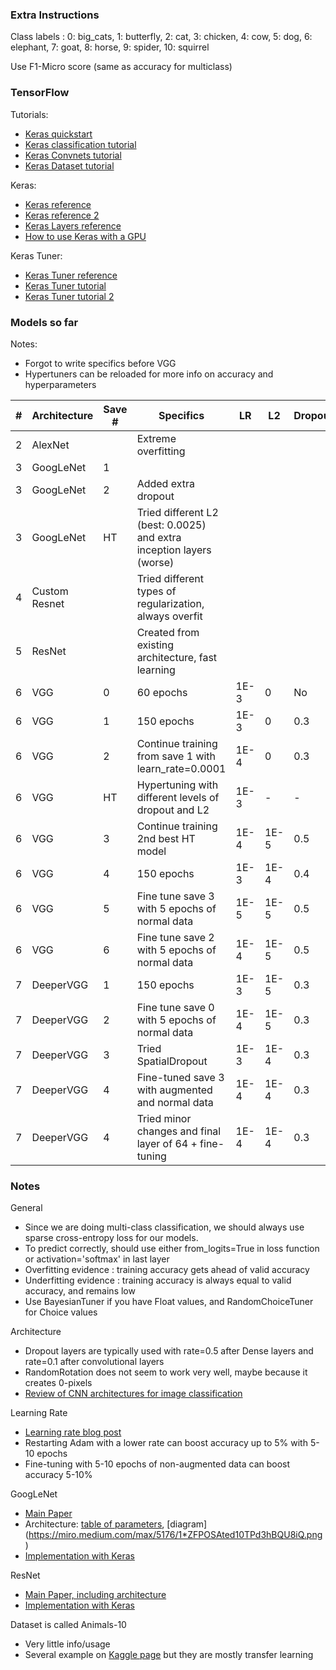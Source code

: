 ### Extra Instructions

Class labels : 
0: big_cats, 
1: butterfly, 
2: cat, 
3: chicken,
4: cow, 
5: dog, 
6: elephant, 
7: goat, 
8: horse, 
9: spider, 
10: squirrel

Use F1-Micro score (same as accuracy for multiclass)

### TensorFlow

Tutorials:
- [Keras quickstart](https://www.tensorflow.org/tutorials/quickstart/beginner)
- [Keras classification tutorial](https://www.tensorflow.org/tutorials/keras/classification)
- [Keras Convnets tutorial](https://www.tensorflow.org/tutorials/images/cnn)
- [Keras Dataset tutorial](https://www.tensorflow.org/guide/data#batching_dataset_elements)

Keras:
- [Keras reference](https://keras.io/api/)
- [Keras reference 2](https://www.tensorflow.org/api_docs/python/tf/keras)
- [Keras Layers reference](https://keras.io/api/layers/)
- [How to use Keras with a GPU](https://www.tensorflow.org/guide/gpu)

Keras Tuner:
- [Keras Tuner reference](https://keras.io/api/keras_tuner/)
- [Keras Tuner tutorial](https://www.tensorflow.org/tutorials/keras/keras_tuner)
- [Keras Tuner tutorial 2](https://neptune.ai/blog/keras-tuner-tuning-hyperparameters-deep-learning-model)

### Models so far

Notes:
- Forgot to write specifics before VGG
- Hypertuners can be reloaded for more info on accuracy and hyperparameters

| # | Architecture  | Save # | Specifics                                                            | LR   | L2   | Dropout | Augmented | Best accuracy | Submitted |
|---|---------------|--------|----------------------------------------------------------------------|------|------|---------|-----------|---------------|-----------|
| 2 | AlexNet       |        | Extreme overfitting                                                  |      |      |         | No        | ~0.4          | No        |
| 3 | GoogLeNet     | 1      |                                                                      |      |      |         | No        | 0.66          | Yes       |
| 3 | GoogLeNet     | 2      | Added extra dropout                                                  |      |      |         | No        | 0.66          | Yes       |
| 3 | GoogLeNet     | HT     | Tried different L2 (best: 0.0025) and extra inception layers (worse) |      |      |         | No        | 0.59          | No        |
| 4 | Custom Resnet |        | Tried different types of regularization, always overfit              |      |      |         | Yes       | ~0.5          | No        |
| 5 | ResNet        |        | Created from existing architecture, fast learning                    |      |      |         | No        | ~0.5          | No        |
| 6 | VGG           | 0      | 60 epochs                                                            | 1E-3 | 0    | No      | Yes       | 0.5           | No        |
| 6 | VGG           | 1      | 150 epochs                                                           | 1E-3 | 0    | 0.3     | Yes       | 0.65          | No        |
| 6 | VGG           | 2      | Continue training from save 1 with learn_rate=0.0001                 | 1E-4 | 0    | 0.3     | Yes       | 0.69          | Yes       |
| 6 | VGG           | HT     | Hypertuning with different levels of dropout and L2                  | 1E-3 | -    | -       | Yes       | 0.65          | No        |
| 6 | VGG           | 3      | Continue training 2nd best HT model                                  | 1E-4 | 1E-5 | 0.5     | Yes       | 0.73          | No        |
| 6 | VGG           | 4      | 150 epochs                                                           | 1E-3 | 1E-4 | 0.4     | Yes       | 0.68          | No        |
| 6 | VGG           | 5      | Fine tune save 3 with 5 epochs of normal data                        | 1E-5 | 1E-5 | 0.5     | No        | 0.76          | No        |
| 6 | VGG           | 6      | Fine tune save 2 with 5 epochs of normal data                        | 1E-4 | 1E-5 | 0.5     | No        | 0.80          | No        |
| 7 | DeeperVGG     | 1      | 150 epochs                                                           | 1E-3 | 1E-5 | 0.3     | Yes       | 0.67          | No        |
| 7 | DeeperVGG     | 2      | Fine tune save 0 with 5 epochs of normal data                        | 1E-4 | 1E-5 | 0.3     | No        | 0.77          | Yes       |
| 7 | DeeperVGG     | 3      | Tried SpatialDropout                                                 | 1E-3 | 1E-4 | 0.3     | Yes       | 0.65          | No        |
| 7 | DeeperVGG     | 4      | Fine-tuned save 3 with augmented and normal data                     | 1E-4 | 1E-4 | 0.3     | Yes       | 0.79          | No        |
| 7 | DeeperVGG     | 4      | Tried minor changes and final layer of 64 + fine-tuning              | 1E-4 | 1E-4 | 0.3     | Yes       | 0.78          | No        |

### Notes

General
- Since we are doing multi-class classification, we should always use sparse cross-entropy loss for our models.
- To predict correctly, should use either from_logits=True in loss function or activation='softmax' in last layer
- Overfitting evidence : training accuracy gets ahead of valid accuracy
- Underfitting evidence : training accuracy is always equal to valid accuracy, and remains low
- Use BayesianTuner if you have Float values, and RandomChoiceTuner for Choice values


Architecture
- Dropout layers are typically used with rate=0.5 after Dense layers and rate=0.1 after convolutional layers
- RandomRotation does not seem to work very well, maybe because it creates 0-pixels
- [Review of CNN architectures for image classification](https://machinelearningmastery.com/review-of-architectural-innovations-for-convolutional-neural-networks-for-image-classification/)

Learning Rate
- [Learning rate blog post](https://www.jeremyjordan.me/nn-learning-rate/)
- Restarting Adam with a lower rate can boost accuracy up to 5% with 5-10 epochs
- Fine-tuning with 5-10 epochs of non-augmented data can boost accuracy 5-10%

GoogLeNet
- [Main Paper](https://www.cs.unc.edu/~wliu/papers/GoogLeNet.pdf)
- Architecture: [table of parameters](https://media.geeksforgeeks.org/wp-content/uploads/20200429201421/Inception-layer-by-layer.PNG), [diagram] (https://miro.medium.com/max/5176/1*ZFPOSAted10TPd3hBQU8iQ.png)
- [Implementation with Keras](https://machinelearningmastery.com/how-to-implement-major-architecture-innovations-for-convolutional-neural-networks/)

ResNet
- [Main Paper, including architecture](https://www.cv-foundation.org/openaccess/content_cvpr_2016/papers/He_Deep_Residual_Learning_CVPR_2016_paper.pdf)
- [Implementation with Keras](https://machinelearningmastery.com/how-to-implement-major-architecture-innovations-for-convolutional-neural-networks/)

Dataset is called Animals-10
- Very little info/usage
- Several example on [Kaggle page](https://www.kaggle.com/alessiocorrado99/animals10/code) but they are mostly transfer learning
